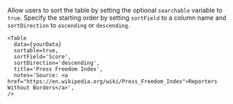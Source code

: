 Allow users to sort the table by setting the optional `searchable` variable to `true`. Specify the starting order by setting `sortField` to a column name and `sortDirection` to `ascending` or `descending`.

```svelte
<Table
  data={yourData}
  sortable=true,
  sortField='Score',
  sortDirection='descending',
  title='Press Freedom Index',
  notes='Source: <a href="https://en.wikipedia.org/wiki/Press_Freedom_Index">Reporters Without Borders</a>',
/>
```
